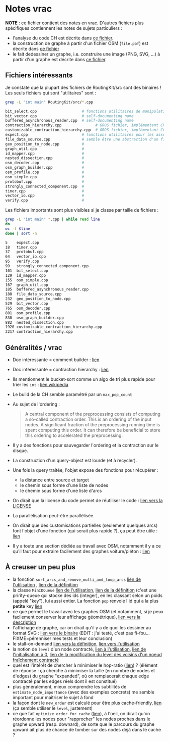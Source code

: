 # Notes vrac

**NOTE** : ce fichier contient des notes en vrac. D'autres fichiers plus spécifiques contiennent les notes de sujets particuliers :

- l'analyse du code CH est décrite dans [ce fichier](./analyse_code_CH.md).
- la construction de graphe à partir d'un fichier OSM (`file.pbf`) est décrite dans [ce fichier](./pbf_reading.md)
- le fait dedessiner un graphe, i.e. construire une image (PNG, SVG, ...) à partir d'un graphe est décrite dans [ce fichier](./graph_drawing.md).

## Fichiers intéressants

Je constate que la plupart des fichiers de RoutingKit/src sont des binaires ! Les seuls fichiers qui sont "utilitaires" sont :

```sh
grep -L "int main" RoutingKit/src/*.cpp

bit_select.cpp                    # fonctions utilitaires de manipulation de buffers
bit_vector.cpp                    # self-documenting name
buffered_asynchronous_reader.cpp  # self-documenting name
contraction_hierarchy.cpp               # GROS fichier, implémentant CH
customizable_contraction_hierarchy.cpp  # GROS fichier, implémentant CCH
expect.cpp                        # fonctions utilitaires pour les assert
file_data_source.cpp              # semble être une abstraction d'un fichier
geo_position_to_node.cpp          #
graph_util.cpp                    #
id_mapper.cpp                     #
nested_dissection.cpp             #
osm_decoder.cpp                   #
osm_graph_builder.cpp             #
osm_profile.cpp                   #
osm_simple.cpp                    #
protobuf.cpp                      #
strongly_connected_component.cpp  #
timer.cpp                         #
vector_io.cpp                     #
verify.cpp                        #
```


Les fichiers importants sont plus visibles si je classe par taille de fichiers :

```sh
grep -L "int main" *.cpp | while read line
do
wc -l $line
done | sort -n

5    expect.cpp
18   timer.cpp
37   protobuf.cpp
64   vector_io.cpp
95   verify.cpp
99   strongly_connected_component.cpp
101  bit_select.cpp
129  id_mapper.cpp
155  osm_simple.cpp
167  graph_util.cpp
185  buffered_asynchronous_reader.cpp
188  file_data_source.cpp
232  geo_position_to_node.cpp
529  bit_vector.cpp
765  osm_decoder.cpp
801  osm_profile.cpp
830  osm_graph_builder.cpp
882  nested_dissection.cpp
1920 customizable_contraction_hierarchy.cpp
2217 contraction_hierarchy.cpp
```

## Généralités / vrac

- Doc intéressante = comment builder : [lien](https://github.com/phidra/RoutingKit/blob/a0776b234ac6e86d4255952ef60a6a9bf8d88f02/doc/Setup.md)
- Doc intéressante = contraction hierarchy : [lien](https://github.com/RoutingKit/RoutingKit/blob/a0776b234ac6e86d4255952ef60a6a9bf8d88f02/doc/ContractionHierarchy.md)
- Ils mentionnent le bucket-sort comme un algo de tri plus rapide pour trier les `int` : [lien wikipedia](https://en.wikipedia.org/wiki/Bucket_sort)
- Le build de la CH semble paramétré par un `max_pop_count`
- Au sujet de l'ordering :

    > A central component of the preprocessing consists of computing a so-called contraction order.
    > This is an ordering of the input nodes.
    > A significant fraction of the preprocessing running time is spent computing this order.
    > It can therefore be beneficial to store this ordering to accelerated the preprocessing.

- Il y a des fonctions pour sauvegarder l'ordering et la contraction sur le disque.
- La construction d'un query-object est lourde (et à recycler).
- Une fois la query traitée, l'objet expose des fonctions pour récupérer :
    - la distance entre source et target
    - le chemin sous forme d'une liste de nodes
    - le chemin sous forme d'une liste d'arcs
- On dirait que la license du code permet de réutiliser le code : [lien vers la LICENSE](https://github.com/phidra/RoutingKit/blob/a0776b234ac6e86d4255952ef60a6a9bf8d88f02/LICENSE)
- La parallélisation peut-être parallélisée.
- On dirait que des customisations partielles (seulement quelques arcs) font l'objet d'une fonction (qui serait plus rapide ?), ça peut être utile : [lien](https://github.com/phidra/RoutingKit/blob/a0776b234ac6e86d4255952ef60a6a9bf8d88f02/doc/CustomizableContractionHierarchy.md#customizablecontractionhierarchypartialcustomization)
- Il y a toute une section dédiée au travail avec OSM, notamment il y a ce qu'il faut pour extraire facilement des graphes voiture/piéton : [lien](https://github.com/phidra/RoutingKit/blob/a0776b234ac6e86d4255952ef60a6a9bf8d88f02/doc/OpenStreetMap.md)

## À creuser un peu plus

- la fonction `sort_arcs_and_remove_multi_and_loop_arcs` [lien de l'utilisation](https://github.com/phidra/RoutingKit/blob/a0776b234ac6e86d4255952ef60a6a9bf8d88f02/src/contraction_hierarchy.cpp#L1111) , [lien de la définition](https://github.com/phidra/RoutingKit/blob/a0776b234ac6e86d4255952ef60a6a9bf8d88f02/src/contraction_hierarchy.cpp#L17)
- la classe `MinIDQueue` [lien de l'utilisation](https://github.com/phidra/RoutingKit/blob/a0776b234ac6e86d4255952ef60a6a9bf8d88f02/src/contraction_hierarchy.cpp#L629), [lien de la définition](https://github.com/phidra/RoutingKit/blob/a0776b234ac6e86d4255952ef60a6a9bf8d88f02/include/routingkit/id_queue.h) (c'est une pririty-queue qui stocke des ids (integer), en les classant selon un poids (appelé "key"), lui aussi entier. La fonction `pop` renvoie l'id qui a la plus **petite** key [lien](https://github.com/phidra/RoutingKit/blob/a0776b234ac6e86d4255952ef60a6a9bf8d88f02/include/routingkit/id_queue.h#L78)
- ce que permet le travail avec les graphes OSM (et notamment, si je peux facilement conserver leur affichage géométrique), [lien vers la description](https://github.com/phidra/RoutingKit/blob/a0776b234ac6e86d4255952ef60a6a9bf8d88f02/doc/OpenStreetMap.md)
- l'affichage de graphe, car on dirait qu'il y a de quoi les dessiner au format SVG : [lien vers le binaire](https://github.com/phidra/RoutingKit/blob/a0776b234ac6e86d4255952ef60a6a9bf8d88f02/src/graph_to_svg.cpp)  (EDIT : j'ai testé, c'est pas fi-fou... FIXME=pérenniser mes tests et leur conclusion)
- le stall-on-demand [lien vers la définition](https://github.com/phidra/RoutingKit/blob/a0776b234ac6e86d4255952ef60a6a9bf8d88f02/src/contraction_hierarchy.cpp#L1536), [lien vers l'utilisation](https://github.com/phidra/RoutingKit/blob/a0776b234ac6e86d4255952ef60a6a9bf8d88f02/src/contraction_hierarchy.cpp#L1577)
- la notion de `level` d'un node contracté, [lien à l'utilisation](https://github.com/phidra/RoutingKit/blob/a0776b234ac6e86d4255952ef60a6a9bf8d88f02/src/contraction_hierarchy.cpp#L563), [lien de l'initialisation à 0](https://github.com/phidra/RoutingKit/blob/a0776b234ac6e86d4255952ef60a6a9bf8d88f02/src/contraction_hierarchy.cpp#L90), [lien de la modification du level des voisins d'un noeud fraîchement contracté](https://github.com/phidra/RoutingKit/blob/a0776b234ac6e86d4255952ef60a6a9bf8d88f02/src/contraction_hierarchy.cpp#L713)
- quel est l'intérêt de chercher à minimiser le hop-ratio ([lien](https://github.com/phidra/RoutingKit/blob/a0776b234ac6e86d4255952ef60a6a9bf8d88f02/src/contraction_hierarchy.cpp#L563)) ? (élément de réponse : ça cherche à minimiser la taille (en nombre de nodes et d'edges) du graphe "expanded", où on remplacerait chaque edge contracté par les edges réels dont il est constitué)
- plus généralement, mieux comprendre les subtilités de `estimate_node_importance` (avec des exemples concrets) me semble important pour maîtriser le sujet à fond
- la façon dont le `new_order` est calculé pour être plus cache-friendly, [lien](https://github.com/phidra/RoutingKit/blob/a0776b234ac6e86d4255952ef60a6a9bf8d88f02/src/contraction_hierarchy.cpp#L902) (ça semble utiliser le `level`, justement)
- ce que fait `optimize_order_for_cache` ([lien](https://github.com/phidra/RoutingKit/blob/a0776b234ac6e86d4255952ef60a6a9bf8d88f02/src/contraction_hierarchy.cpp#L902)), à l'oeil, on dirait qu'on réordonne les nodes pour "rapprocher" les nodes proches dans le graphe upward (resp. downard), de sorte que le parcours du graphe upward ait plus de chance de tomber sur des nodes déjà dans le cache ?
